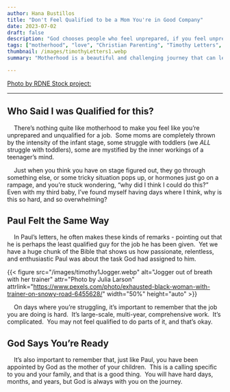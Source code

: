 ```yaml
---
author: Hana Bustillos
title: "Don't Feel Qualified to be a Mom You're in Good Company"
date: 2023-07-02
draft: false
description: "God chooses people who feel unprepared, if you feel unprepared to be a good mother... that's okay."
tags: ["motherhood", "love", "Christian Parenting", "Timothy Letters", "ready to be a mother", "example for my kids"]
thumbnail: /images/timothyLetters1.webp
summary: "Motherhood is a beautiful and challenging journey that can leave many women feeling unprepared. However, the Bible is full of stories of God choosing people who felt unqualified for the task at hand."

---
```


[Photo by RDNE Stock project:][RDNE]

---

## Who Said I was Qualified for this?

&nbsp; &nbsp; There’s nothing quite like motherhood to make you feel like you’re unprepared and unqualified for a job.  Some moms are completely thrown by the intensity of the infant stage, some struggle with toddlers (we *ALL* struggle with toddlers), some are mystified by the inner workings of a teenager’s mind.  

&nbsp; &nbsp; Just when you think you have on stage figured out, they go through something else, or some tricky situation pops up, or hormones just go on a rampage, and you’re stuck wondering, “why did I think I could do this?”  Even with my third baby, I’ve found myself having days where I think, why is this so hard, and so overwhelming?

## Paul Felt the Same Way

&nbsp; &nbsp; In Paul’s letters, he often makes these kinds of remarks - pointing out that he is perhaps the least qualified guy for the job he has been given.  Yet we have a huge chunk of the Bible that shows us how passionate, relentless, and enthusiastic Paul was about the task God had assigned to him.

{{< figure src="/images/timothy1Jogger.webp" alt="Jogger out of breath with her trainer" attr="Photo by Julia Larson" attrlink="https://www.pexels.com/photo/exhausted-black-woman-with-trainer-on-snowy-road-6455628/" width="50%" height="auto" >}}

&nbsp; &nbsp; On days where you’re struggling, it’s important to remember that the job you are doing is hard.  It’s large-scale, multi-year, comprehensive work.  It’s complicated.  You may not feel qualified to do parts of it, and that’s okay.

## God Says You’re Ready

&nbsp; &nbsp; It’s also important to remember that, just like Paul, you have been appointed by God as the mother of your children.  This is a calling specific to you and your family, and that is a good thing.  You will have hard days, months, and years, but God is always with you on the journey.

[1 Timothy 1:12-13]: “https://www.biblegateway.com/passage/?search=1%20Timothy%201%3A12-13&version=NRSVA”
[RDNE]: "https://www.pexels.com/photo/a-baby-getting-a-bath-6849421/"

